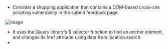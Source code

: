 - Consider a shopping application that contains a DOM-based cross-site scripting vulnerability in the submit feedback page.

![image](https://github.com/Akhilkj123/Portswigger/assets/65653010/2ab503b2-0e15-4b61-9b96-37a36c6ae191)

- It uses the jQuery library's $ selector function to find an anchor element, and changes its href attribute using data from location.search.
- 
